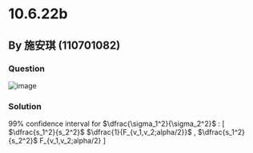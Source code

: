 # 10.6.22b

## By 施安琪 (110701082)

### Question
![image](https://github.com/HWTeng-Course/202402-Statistics/assets/162141633/f2366ba8-123a-4ab3-a1fb-a6fd7a92d6ec)

### Solution
99% confidence interval for $\dfrac{\sigma_1^2}{\sigma_2^2}$ :
[ $\dfrac{s_1^2}{s_2^2}$ $\dfrac{1}{F_{v_1,v_2;alpha/2}}$ , $\dfrac{s_1^2}{s_2^2}$ F_{v_1,v_2;alpha/2} ]

